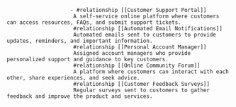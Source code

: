 						- #relationship [[Customer Support Portal]]
						 A self-service online platform where customers can access resources, FAQs, and submit support tickets.
						 #relationship [[Automated Email Notifications]]
						 Automated emails sent to customers to provide updates, reminders, and important information.
						 #relationship [[Personal Account Manager]]
						 Assigned account managers who provide personalized support and guidance to key customers.
						 #relationship [[Online Community Forum]]
						 A platform where customers can interact with each other, share experiences, and seek advice.
						 #relationship [[Customer Feedback Surveys]]
						 Regular surveys sent to customers to gather feedback and improve the product and services.




